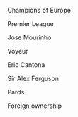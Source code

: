 Champions of Europe

Premier League

Jose Mourinho

Voyeur

Eric Cantona

Sir Alex Ferguson

Pards

Foreign ownership
